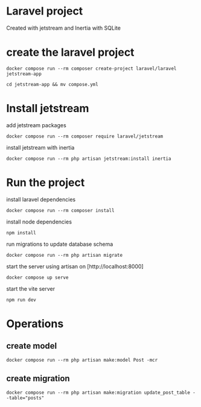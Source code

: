 # Laravel project 
Created with jetstream and Inertia with SQLite

# create the laravel project
```
docker compose run --rm composer create-project laravel/laravel jetstream-app
```
`cd jetstream-app && mv compose.yml` 

# Install jetstream
add jetstream packages
```
docker compose run --rm composer require laravel/jetstream
```

install jetstream with inertia
```
docker compose run --rm php artisan jetstream:install inertia
```

# Run the project
install laravel dependencies 
```
docker compose run --rm composer install
```

install node dependencies
```
npm install
```

run migrations to update database schema
```
docker compose run --rm php artisan migrate
```

start the server using artisan on [http://localhost:8000]
```
docker compose up serve
```

start the vite server
```
npm run dev
```


# Operations
## create model
```
docker compose run --rm php artisan make:model Post -mcr
```
## create migration 
```
docker compose run --rm php artisan make:migration update_post_table --table="posts"
```